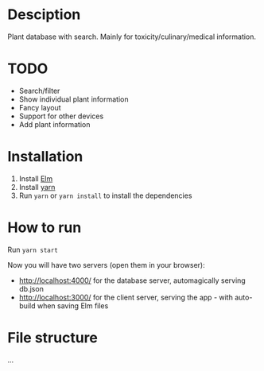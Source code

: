 # Desciption

Plant database with search. Mainly for toxicity/culinary/medical information.

# TODO

- Search/filter
- Show individual plant information
- Fancy layout
- Support for other devices
- Add plant information

# Installation

1. Install [Elm](http://elm-lang.org/)
2. Install [yarn](https://yarnpkg.com/lang/en/)
3. Run `yarn` or `yarn install` to install the dependencies

# How to run

Run `yarn start`

Now you will have two servers (open them in your browser):

- <http://localhost:4000/> for the database server, automagically serving db.json
- <http://localhost:3000/> for the client server, serving the app - with auto-build when saving Elm files

# File structure

...
